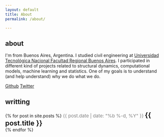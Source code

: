 ```yaml
---
layout: default
title: About
permalink: /about/

---
```

<style>
    
    .h2 {
        font-weight: 600;
        text-align: center;
        
    }

    .text:hover {
    text-decoration: underline;
    }

    .text {
    text-decoration: underline;
    font-size:22px; 
    text-decoration: none; 
    color:black;
    font-weight: 600;
    }

    .subtext {
        font-size:19px; 
        text-decoration: none; 
        color:#282828;

    }

    .date {
    font-size:15px; 
    text-decoration: none; 
    color:grey;
    }

</style>


## about

I'm from Buenos Aires, Argentina. I studied civil engineering at <a href="https://www.frba.utn.edu.ar/" target="_blank">Universidad Tecnológica Nacional Facultad Regional Buenos Aires</a>. I participated in different kind of projects related to structural dynamics, computational models, machine learning and statistics. One of my goals is to understand (and help understand) why we do what we do.

<a href="https://github.com/notravarius" Target="_blank">Github</a>
<a href="https://twitter.com/notravarius" Target="_blank">Twitter</a>

## writting

<div>
{% for post in site.posts %}
    <span class="date">{{ post.date | date: "%b %-d, %Y"  }}</span> 
    <a class="text" href="{{ post.url }}">{{ post.title }}<br></a>
{% endfor %}
</div>





